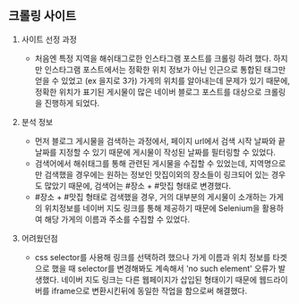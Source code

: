 ## 크롤링 사이트

1. 사이트 선정 과정
    - 처음엔 특정 지역을 해쉬태그로한 인스타그램 포스트를 크롤링 하려 했다. 하지만 인스타그램 포스트에서는 정확한 위치 정보가 아닌 인근으로 통합된 태그만 얻을 수 있었고 (ex 을지로 3가) 가게의 위치를 알아내는데 문제가 있기 때문에, 정확한 위치가 표기된 게시물이 많은 네이버 블로그 포스트를 대상으로 크롤링을 진행하게 되었다.

2. 분석 정보
    - 먼저 블로그 게시물을 검색하는 과정에서, 페이지 url에서 검색 시작 날짜와 끝 날짜를 지정할 수 있기 때문에 게시물이 작성된 날짜를 필터링할 수 있었다.
    - 검색어에서 해쉬태그를 통해 관련된 게시물을 수집할 수 있었는데, 지역명으로만 검색했을 경우에는 원하는 정보인 맛집이외의 장소들이 링크되어 있는 경우도 많았기 때문에, 검색어는 #장소 + #맛집 형태로 변경했다.
    - #장소 + #맛집 형태로 검색했을 경우, 거의 대부분의 게시물이 소개하는 가게의 위치정보를 네이버 지도 링크를 통해 제공하기 때문에 Selenium을 활용하여 해당 가게의 이름과 주소를 수집할 수 있었다.

3. 어려웠던점
    - css selector를 사용해 링크를 선택하려 했으나 가게 이름과 위치 정보를 타겟으로 했을 때 selector를 변경해봐도 계속해서 'no such element' 오류가 발생했다. 네이버 지도 링크는 다른 웹페이지가 삽입된 형태이기 때문에 웹드라이버를 iframe으로 변환시킨뒤에 동일한 작업을 함으로써 해결했다.

